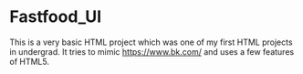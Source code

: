 # Fastfood_UI

This is a very basic HTML project which was one of my first HTML projects in undergrad. It tries to mimic https://www.bk.com/ and uses a few features of HTML5.
